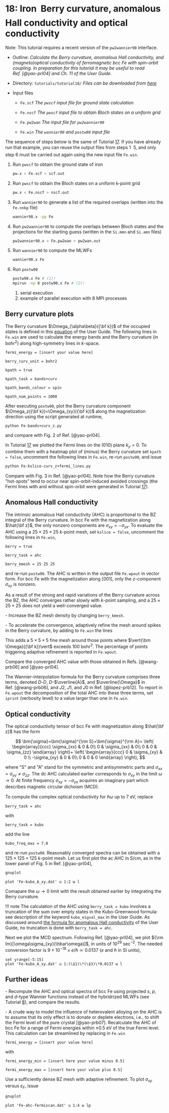 # 18: Iron &#151; Berry curvature, anomalous Hall conductivity and optical conductivity

Note: This tutorial requires a recent version of the `pw2wannier90`
interface.

- Outline: *Calculate the Berry curvature, anomalous Hall
    conductivity, and (magneto)optical conductivity of ferromagnetic bcc
    Fe with spin-orbit coupling. In preparation for this tutorial it may
    be useful to read Ref. [@yao-prl04] and Ch. 11 of the User Guide.*

- Directory: `tutorials/tutorial18/` *Files can be downloaded from [here](https://github.com/wannier-developers/wannier90/tree/develop/tutorials/tutorial18)*

- Input files

    - `Fe.scf` *The `pwscf` input file for ground state
        calculation*

    - `Fe.nscf` *The `pwscf` input file to obtain Bloch
        states on a uniform grid*

    - `Fe.pw2wan` *The input file for `pw2wannier90`*

    - `Fe.win` *The `wannier90` and `postw90` input file*

The sequence of steps below is the same of Tutorial [17](tutorial_17.md).
If you have already run that example, you can reuse the output files from steps
1 &#151; 5, and only step 6 must be carried out again using the new input file
`Fe.win`.

1. Run `pwscf` to obtain the ground state of iron

    ```bash title="Terminal"
    pw.x < Fe.scf > scf.out
    ```

2. Run `pwscf` to obtain the Bloch states on a uniform
    k-point grid

    ```bash title="Terminal"
    pw.x < Fe.nscf > nscf.out
    ```

3. Run `wannier90` to generate a list of the required overlaps (written
    into the `Fe.nnkp` file)

    ```bash title="Terminal"
    wannier90.x -pp Fe
    ```

4. Run `pw2wannier90` to compute the overlaps between Bloch states and
    the projections for the starting guess (written in the `Si.mmn` and
    `Si.amn` files)

    ```bash title="Terminal"
    pw2wannier90.x < Fe.pw2wan > pw2wan.out
    ```

5. Run `wannier90` to compute the MLWFs

    ```bash title="Terminal"
    wannier90.x Fe
    ```

6. Run `postw90`

    ```bash title="Terminal"
    postw90.x Fe # (1)! 
    mpirun -np 8 postw90.x Fe # (2)!
    ```

    1. serial execution
    2. example of parallel execution with 8 MPI processes

## Berry curvature plots

The Berry curvature $\Omega_{\alpha\beta}({\bf k})$ of the occupied
states is defined in this
[equation](../user_guide/postw90/berry.md#mjx-eqn:eq:ahc)
of the User Guide. The following lines
in `Fe.win` are used to calculate the energy bands and the Berry
curvature (in bohr$^2$) along high-symmetry lines in $k$-space.

```vi title="Input file"
fermi_energy = [insert your value here]

berry_curv_unit = bohr2

kpath = true

kpath_task = bands+curv

kpath_bands_colour = spin

kpath_num_points = 1000
```

After executing `postw90`, plot the Berry curvature component
$\Omega_z({\bf k})=\Omega_{xy}({\bf k})$ along the magnetization
direction using the script generated at runtime,

```bash title="Terminal"
python Fe-bands+curv_z.py
```

and compare with Fig. 2 of Ref. [@yao-prl04].

In Tutorial [17](tutorial_17.md) we plotted the Fermi lines on the (010) plane
$k_y=0$. To combine them with a heatmap plot of (minus) the Berry curvature set
`kpath = false`, uncomment the following lines in `Fe.win`, re-run
`postw90`, and issue

```bash title="Terminal"
python Fe-kslice-curv_z+fermi_lines.py
```

Compare with Fig. 3 in Ref. [@yao-prl04]. Note how the Berry curvature
"hot-spots" tend to occur near spin-orbit-induced avoided crossings (the
Fermi lines with and without spin-orbit were generated in Tutorial [17](tutorial_17.md)).

## Anomalous Hall conductivity

The intrinsic anomalous Hall conductivity (AHC) is proportional to the
BZ integral of the Berry curvature. In bcc Fe with the magnetization
along $\hat{\bf z}$, the only nonzero components are
$\sigma_{xy}=-\sigma_{yx}$. To evaluate the AHC using a $25\times
25\times 25$ $k$-point mesh, set `kslice = false`, uncomment the
following lines in `Fe.win`,

```vi title="Input file"
berry = true

berry_task = ahc

berry_kmesh = 25 25 25
```

and re-run `postw90`. The AHC is written in the output file `Fe.wpout`
in vector form. For bcc Fe with the magnetization along \[001\], only
the $z$-component $\sigma_{xy}$ is nonzero.

As a result of the strong and rapid variations of the Berry curvature
across the BZ, the AHC converges rather slowly with $k$-point sampling,
and a $25\times 25\times 25$ does not yield a well-converged value.

\-   Increase the BZ mesh density by changing `berry_kmesh`.

\-   To accelerate the convergence, adaptively refine the mesh around
    spikes in the Berry curvature, by adding to `Fe.win` the lines

This adds a $5\times 5\times 5$ fine mesh around those points where
$\vert{\bm \Omega}({\bf k})\vert$ exceeds 100 bohr$^2$. The percentage
of points triggering adaptive refinement is reported in `Fe.wpout`.

Compare the converged AHC value with those obtained in
Refs. [@wang-prb06] and [@yao-prl04].

The Wannier-interpolation formula for the Berry curvature comprises
three terms, denoted $D$-$D$, $D$-$\overline{A}$, and
$\overline{\Omega}$ in Ref. [@wang-prb06], and $J2$, $J1$, and $J0$ in
Ref. [@lopez-prb12]. To report in `Fe.wpout` the decomposition of the
total AHC into these three terms, set `iprint` (verbosity level) to a
value larger than one in `Fe.win`.

## Optical conductivity

The optical conductivity tensor of bcc Fe with magnetization along
$\hat{\bf z}$ has the form

$$
\bm{\sigma}=\bm{\sigma}^{\rm S}+\bm{\sigma}^{\rm A}=
\left(
\begin{array}{ccc}
\sigma_{xx} & 0 & 0\\
0 & \sigma_{xx} & 0\\
0 & 0 & \sigma_{zz}
\end{array}
\right)+
\left(
\begin{array}{ccc}
0 & \sigma_{xy} & 0 \\
-\sigma_{xy} & 0 & 0\\
0 & 0 & 0
\end{array}
\right),
$$

where "S" and "A" stand for the symmetric and antisymmetric
parts and $\sigma_{xx}=\sigma_{yy}\not=\sigma_{zz}$. The dc AHC
calculated earlier corresponds to $\sigma_{xy}$ in the limit
$\omega\rightarrow
0$. At finite frequency $\sigma_{xy}=-\sigma_{yx}$ acquires an imaginary
part which describes magnetic circular dichoism (MCD).

To compute the complex optical conductivity for $\hbar\omega$ up to
7 eV, replace

```vi title="Input file"
berry_task = ahc
```

with

```vi title="Input file"
berry_task = kubo
```

add the line

```vi title="Input file"
kubo_freq_max = 7.0
```

and re-run `postw90`. Reasonably converged spectra can be obtained with
a $125\times 125\times 125$ $k$-point mesh. Let us first plot the ac AHC
in S/cm, as in the lower panel of Fig. 5 in Ref. [@yao-prl04],

```bash title="Terminal"
gnuplot
```

```gnuplot title="Gnuplot shell"
plot 'Fe-kubo_A_xy.dat' u 1:2 w l
```

Comapare the $\omega\rightarrow 0$ limit with the result obtained
earlier by integrating the Berry curvature.

!!! note
    The calculation of the AHC using `berry_task = kubo` involves a
    truncation of the sum over empty states in the Kubo-Greenwood
    formula: see description of the keyword `kubo_eigval_max` in the
    User Guide. As discussed around [the formula for anomalous Hall
    conductivity](../user_guide/postw90/berry.md#mjx-eqn:eq:ahc) of the
    User Guide, no truncation is done with `berry_task = ahc`.

Next we plot the MCD spectrum. Following Ref. [@yao-prl04], we plot
${\rm Im}[\omega\sigma_{xy}(\hbar\omega)]$, in units of
$10^{29}$ sec$^{-2}$. The needed conversion factor is $9\times
10^{-18}\times e/\hbar\simeq 0.0137$ ($e$ and $\hbar$ in SI units),

```gnuplot title="Gnuplot shell"
set yrange[-5:15]
plot 'Fe-kubo_A_xy.dat' u 1:(\$1)\*(\$3)\*0.0137 w l
```

## Further ideas

\-   Recompute the AHC and optical spectra of bcc Fe using projected $s$,
    $p$, and $d$-type Wannier functions instead of the hybridrized MLWFs
    (see Tutorial [8](tutorial_8.md)),
    and compare the results.

\-   A crude way to model the influence of heterovalent alloying on the
    AHC is to assume that its only effect is to donate or deplete
    electrons, i.e., to shift the Fermi level of the pure
    crystal [@yao-prb07]. Recalculate the AHC of bcc Fe for a range of Fermi
    energies within
    $\pm 0.5$ eV of the true Fermi level. This calculation can be
    streamlined by replacing in `Fe.win`

```vi title="Input file"
fermi_energy = [insert your value here]
```

with

```vi title="Input file"
fermi_energy_min = [insert here your value minus 0.5]

fermi_energy_max = [insert here your value plus 0.5]
```

Use a sufficiently dense BZ mesh with adaptive refinement. To plot
$\sigma_{xy}$ versus $\varepsilon_F$, issue

```bash title="Terminal"
gnuplot
```

```gnuplot title="Gnuplot shell"
plot 'Fe-ahc-fermiscan.dat' u 1:4 w lp
```

